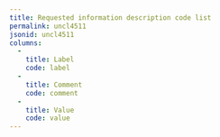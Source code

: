 ```yaml
---
title: Requested information description code list
permalink: uncl4511
jsonid: uncl4511
columns:
  - 
    title: Label
    code: label
  - 
    title: Comment
    code: comment
  - 
    title: Value
    code: value
---
```


